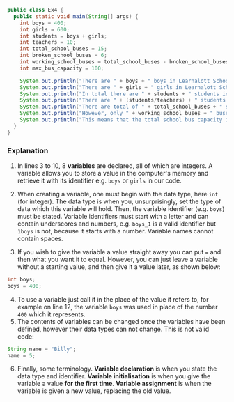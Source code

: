 ```java
public class Ex4 {
  public static void main(String[] args) {
    int boys = 400;
    int girls = 600;
    int students = boys + girls;
    int teachers = 10;
    int total_school_buses = 15;
    int broken_school_buses = 6;
    int working_school_buses = total_school_buses - broken_school_buses;
    int max_bus_capacity = 100;

    System.out.println("There are " + boys + " boys in Learnalott School");
    System.out.println("There are " + girls + " girls in Learnalott School");
    System.out.println("In total there are " + students + " students in Learnalott School");
    System.out.println("There are " + (students/teachers) + " students per teacher.");
    System.out.println("There are total of " + total_school_buses + " school buses.");
    System.out.println("However, only " + working_school_buses + " buses work.");
    System.out.println("This means that the total school bus capacity is " + (max_bus_capacity * working_school_buses) + ".");
  }
}
```

### Explanation
1. In lines 3 to 10, 8 **variables** are declared, all of which are integers. A variable allows you to store a value in the computer's memory and retrieve it with its identifier e.g. `boys` or `girls` in our code. 

2. When creating a variable, one must begin with the data type, here `int` (for integer). The data type is when you, unsurprisingly, set the type of data which this variable will hold. Then, the variable identifier (e.g. `boys`) must be stated. Variable identifiers must start with a letter and can contain underscores and numbers, e.g. `boys_1` is a valid identifier but `1boys` is not, because it starts with a number. Variable names cannot contain spaces.
3. If you wish to give the variable a value straight away you can put ` = ` and then what you want it to equal. However, you can just leave a variable without a starting value, and then give it a value later, as shown below:

  ```java
int boys;
boys = 400;
  ```

4. To use a variable just call it in the place of the value it refers to, for example on line 12, the variable `boys` was used in place of the number `400` which it represents.
5. The contents of variables can be changed once the variables have been defined, however their data types can not change. This is not valid code:

  ```java
String name = "Billy";
name = 5;
  ```
  
6. Finally, some terminology. **Variable declaration** is when you state the data type and identifier. **Variable initialisation** is when you give the variable a value **for the first time**. **Variable assignment** is when the variable is given a new value, replacing the old value.
